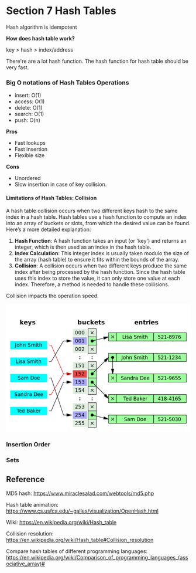 # Section 7 Hash Tables
Hash algorithm is idempotent

__How does hash table work?__

key > hash > index/address

There're are a lot hash function. The hash function for hash table should be very fast.

### Big O notations of Hash Tables Operations
* insert: O(1)
* access: O(1)
* delete: O(1)
* search: O(1)
* push: O(n)

__Pros__
* Fast lookups
* Fast insertion
* Flexible size

__Cons__
* Unordered
* Slow insertion in case of key collision.

#### Limitations of Hash Tables: Collision

A hash table collision occurs when two different keys hash to the same index in a hash table. Hash tables use a hash function to compute an index into an array of buckets or slots, from which the desired value can be found. Here’s a more detailed explanation:

1. __Hash Function__: A hash function takes an input (or 'key') and returns an integer, which is then used as an index in the hash table.
2. __Index Calculation__: This integer index is usually taken modulo the size of the array (hash table) to ensure it fits within the bounds of the array.
3. __Collision__: A collision occurs when two different keys produce the same index after being processed by the hash function. Since the hash table uses this index to store the value, it can only store one value at each index. Therefore, a method is needed to handle these collisions.

Collision impacts the operation speed.

![image](./hash_table_collision.png)

### Insertion Order

### Sets


## Reference
MD5 hash: https://www.miraclesalad.com/webtools/md5.php

Hash table animation: https://www.cs.usfca.edu/~galles/visualization/OpenHash.html

Wiki: https://en.wikipedia.org/wiki/Hash_table

Collision resolution: https://en.wikipedia.org/wiki/Hash_table#Collision_resolution

Compare hash tables of different programming languages:<br>
https://en.wikipedia.org/wiki/Comparison_of_programming_languages_(associative_array)#

